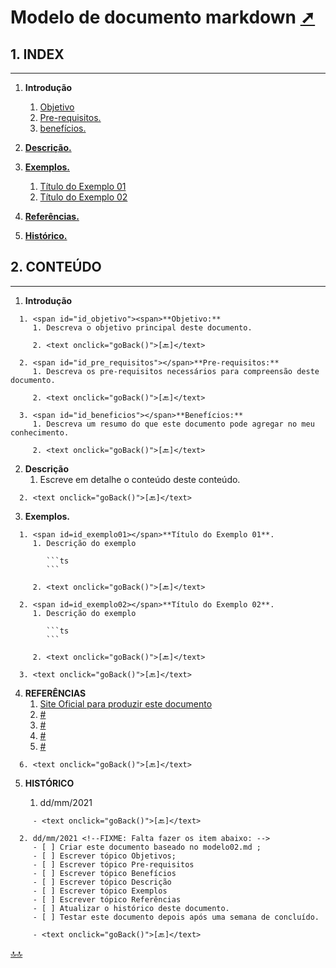 <!-- markdownlint-disable-next-line -->
# <span id="topo"><span>Modelo de documento markdown <a href="modelo02.html" target="_blank" title="Pressione aqui para expandir este documento em nova aba." >  ➚ </a>

## **1. INDEX**

---

   1. **Introdução**

      1. [Objetivo](#id_objetivo)
      2. [Pre-requisitos.](#id_pre_requisitos)
      3. [benefícios.](#id_beneficios)

   2. [**Descrição.**](#id_Descricao)

   3. [**Exemplos.**](#id_exemplos)
      1. [Título do Exemplo 01](#id_exemplo01)
      2. [Título do Exemplo 02](#id_exemplo02)

   4. [**Referências.**](#id_referencias)

   5. [**Histórico.**](#id_historico)

## **2. CONTEÚDO**

---

   1. **Introdução**
<!-- markdownlint-disable-next-line -->
      1. <span id="id_objetivo"><span>**Objetivo:**
         1. Descreva o objetivo principal deste documento.

         2. <text onclick="goBack()">[🔙]</text>

      2. <span id="id_pre_requisitos"></span>**Pre-requisitos:**
         1. Descreva os pre-requisitos necessários para compreensão deste documento.

         2. <text onclick="goBack()">[🔙]</text>

      3. <span id="id_beneficios"></span>**Benefícios:**
         1. Descreva um resumo do que este documento pode agregar no meu conhecimento.

         2. <text onclick="goBack()">[🔙]</text>
<!-- markdownlint-disable-next-line -->
   2. <span id=id_Descricao></span>**Descrição**
      1. Escreve em detalhe o conteúdo deste conteúdo.
<!-- markdownlint-disable-next-line -->
      2. <text onclick="goBack()">[🔙]</text>
<!-- markdownlint-disable-next-line -->
   3. <span id=id_exemplos></span>**Exemplos.**
<!-- markdownlint-disable-next-line -->
      1. <span id=id_exemplo01></span>**Título do Exemplo 01**.
         1. Descrição do exemplo

            ```ts
            ```

         2. <text onclick="goBack()">[🔙]</text>

      2. <span id=id_exemplo02></span>**Título do Exemplo 02**.
         1. Descrição do exemplo

            ```ts
            ```

         2. <text onclick="goBack()">[🔙]</text>

      3. <text onclick="goBack()">[🔙]</text>
<!-- markdownlint-disable-next-line -->
   4. <span id=id_referencias></span>**REFERÊNCIAS**   
      1. [Site Oficial para produzir este documento](#1)
      2. [#](##)
      3. [#](##)
      4. [#](##)
      5. [#](##)
<!-- markdownlint-disable-next-line -->
      6. <text onclick="goBack()">[🔙]</text>
<!-- markdownlint-disable-next-line -->
   5. <span id="id_historico"><span>**HISTÓRICO**

      1. dd/mm/2021 <!--TODO: HISTÓRICO -->
<!-- markdownlint-disable-next-line -->
         - <text onclick="goBack()">[🔙]</text>

      2. dd/mm/2021 <!--FIXME: Falta fazer os item abaixo: -->
         - [ ] Criar este documento baseado no modelo02.md ;
         - [ ] Escrever tópico Objetivos;
         - [ ] Escrever tópico Pre-requisitos
         - [ ] Escrever tópico Benefícios
         - [ ] Escrever tópico Descrição
         - [ ] Escrever tópico Exemplos
         - [ ] Escrever tópico Referências
         - [ ] Atualizar o histórico deste documento.
         - [ ] Testar este documento depois após uma semana de concluído.

         - <text onclick="goBack()">[🔙]</text>

[🔝🔝](#topo "Retorna ao topo")

<!-- markdownlint-disable-next-line -->
 <script>    function goBack() {    window.history.back()}</script>
